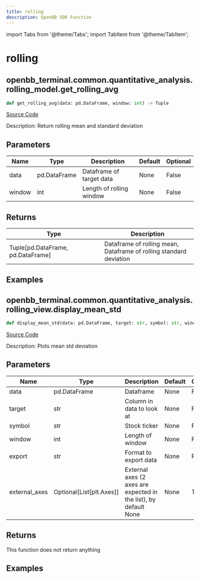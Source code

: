 ```yaml
---
title: rolling
description: OpenBB SDK Function
---
```


import Tabs from '@theme/Tabs';
import TabItem from '@theme/TabItem';

# rolling

<Tabs>
<TabItem value="model" label="Model" default>

## openbb_terminal.common.quantitative_analysis.rolling_model.get_rolling_avg

```python title='openbb_terminal/common/quantitative_analysis/rolling_model.py'
def get_rolling_avg(data: pd.DataFrame, window: int) -> Tuple
```
[Source Code](https://github.com/OpenBB-finance/OpenBBTerminal/tree/main/openbb_terminal/common/quantitative_analysis/rolling_model.py#L16)

Description: Return rolling mean and standard deviation

## Parameters

| Name | Type | Description | Default | Optional |
| ---- | ---- | ----------- | ------- | -------- |
| data | pd.DataFrame | Dataframe of target data | None | False |
| window | int | Length of rolling window | None | False |

## Returns

| Type | Description |
| ---- | ----------- |
| Tuple[pd.DataFrame, pd.DataFrame] | Dataframe of rolling mean,<br/>Dataframe of rolling standard deviation |

## Examples



</TabItem>
<TabItem value="view" label="View">

## openbb_terminal.common.quantitative_analysis.rolling_view.display_mean_std

```python title='openbb_terminal/common/quantitative_analysis/rolling_view.py'
def display_mean_std(data: pd.DataFrame, target: str, symbol: str, window: int, export: str, external_axes: Optional[List[matplotlib.axes._axes.Axes]]) -> None
```
[Source Code](https://github.com/OpenBB-finance/OpenBBTerminal/tree/main/openbb_terminal/common/quantitative_analysis/rolling_view.py#L27)

Description: Plots mean std deviation

## Parameters

| Name | Type | Description | Default | Optional |
| ---- | ---- | ----------- | ------- | -------- |
| data | pd.DataFrame | Dataframe | None | False |
| target | str | Column in data to look at | None | False |
| symbol | str | Stock ticker | None | False |
| window | int | Length of window | None | False |
| export | str | Format to export data | None | False |
| external_axes | Optional[List[plt.Axes]] | External axes (2 axes are expected in the list), by default None | None | True |

## Returns

This function does not return anything

## Examples



</TabItem>
</Tabs>